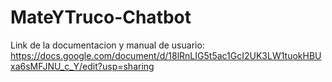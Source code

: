 # MateYTruco-Chatbot

Link de la documentacion y manual de usuario: https://docs.google.com/document/d/18lRnLIG5t5ac1GcI2UK3LW1tuokHBUxa6sMFJNU_c_Y/edit?usp=sharing
